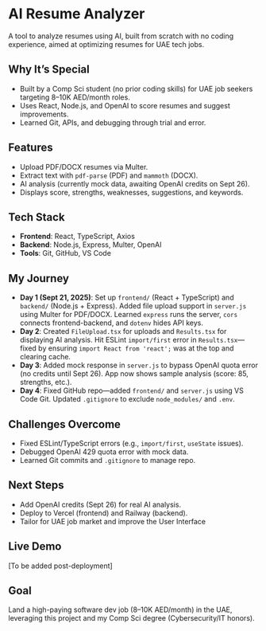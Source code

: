 # AI Resume Analyzer
A tool to analyze resumes using AI, built from scratch with no coding experience, aimed at optimizing resumes for UAE tech jobs.

## Why It’s Special
- Built by a Comp Sci student (no prior coding skills) for UAE job seekers targeting 8–10K AED/month roles.
- Uses React, Node.js, and OpenAI to score resumes and suggest improvements.
- Learned Git, APIs, and debugging through trial and error.

## Features
- Upload PDF/DOCX resumes via Multer.
- Extract text with `pdf-parse` (PDF) and `mammoth` (DOCX).
- AI analysis (currently mock data, awaiting OpenAI credits on Sept 26).
- Displays score, strengths, weaknesses, suggestions, and keywords.

## Tech Stack
- **Frontend**: React, TypeScript, Axios
- **Backend**: Node.js, Express, Multer, OpenAI
- **Tools**: Git, GitHub, VS Code

## My Journey
- **Day 1 (Sept 21, 2025)**: Set up `frontend/` (React + TypeScript) and `backend/` (Node.js + Express). Added file upload support in `server.js` using Multer for PDF/DOCX. Learned `express` runs the server, `cors` connects frontend-backend, and `dotenv` hides API keys.
- **Day 2**: Created `FileUpload.tsx` for uploads and `Results.tsx` for displaying AI analysis. Hit ESLint `import/first` error in `Results.tsx`—fixed by ensuring `import React from 'react';` was at the top and clearing cache.
- **Day 3**: Added mock response in `server.js` to bypass OpenAI quota error (no credits until Sept 26). App now shows sample analysis (score: 85, strengths, etc.).
- **Day 4**: Fixed GitHub repo—added `frontend/` and `server.js` using VS Code Git. Updated `.gitignore` to exclude `node_modules/` and `.env`.

## Challenges Overcome
- Fixed ESLint/TypeScript errors (e.g., `import/first`, `useState` issues).
- Debugged OpenAI 429 quota error with mock data.
- Learned Git commits and `.gitignore` to manage repo.

## Next Steps
- Add OpenAI credits (Sept 26) for real AI analysis.
- Deploy to Vercel (frontend) and Railway (backend).
- Tailor for UAE job market and improve the User Interface

## Live Demo
[To be added post-deployment]

## Goal
Land a high-paying software dev job (8–10K AED/month) in the UAE, leveraging this project and my Comp Sci degree (Cybersecurity/IT honors).